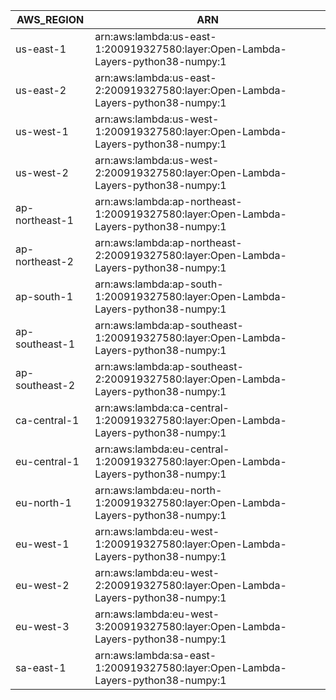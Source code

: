 AWS_REGION      |  ARN
----------------|--------------------------------------------------------------------------------------
us-east-1       |  arn:aws:lambda:us-east-1:200919327580:layer:Open-Lambda-Layers-python38-numpy:1
us-east-2       |  arn:aws:lambda:us-east-2:200919327580:layer:Open-Lambda-Layers-python38-numpy:1
us-west-1       |  arn:aws:lambda:us-west-1:200919327580:layer:Open-Lambda-Layers-python38-numpy:1
us-west-2       |  arn:aws:lambda:us-west-2:200919327580:layer:Open-Lambda-Layers-python38-numpy:1
ap-northeast-1  |  arn:aws:lambda:ap-northeast-1:200919327580:layer:Open-Lambda-Layers-python38-numpy:1
ap-northeast-2  |  arn:aws:lambda:ap-northeast-2:200919327580:layer:Open-Lambda-Layers-python38-numpy:1
ap-south-1      |  arn:aws:lambda:ap-south-1:200919327580:layer:Open-Lambda-Layers-python38-numpy:1
ap-southeast-1  |  arn:aws:lambda:ap-southeast-1:200919327580:layer:Open-Lambda-Layers-python38-numpy:1
ap-southeast-2  |  arn:aws:lambda:ap-southeast-2:200919327580:layer:Open-Lambda-Layers-python38-numpy:1
ca-central-1    |  arn:aws:lambda:ca-central-1:200919327580:layer:Open-Lambda-Layers-python38-numpy:1
eu-central-1    |  arn:aws:lambda:eu-central-1:200919327580:layer:Open-Lambda-Layers-python38-numpy:1
eu-north-1      |  arn:aws:lambda:eu-north-1:200919327580:layer:Open-Lambda-Layers-python38-numpy:1
eu-west-1       |  arn:aws:lambda:eu-west-1:200919327580:layer:Open-Lambda-Layers-python38-numpy:1
eu-west-2       |  arn:aws:lambda:eu-west-2:200919327580:layer:Open-Lambda-Layers-python38-numpy:1
eu-west-3       |  arn:aws:lambda:eu-west-3:200919327580:layer:Open-Lambda-Layers-python38-numpy:1
sa-east-1       |  arn:aws:lambda:sa-east-1:200919327580:layer:Open-Lambda-Layers-python38-numpy:1
